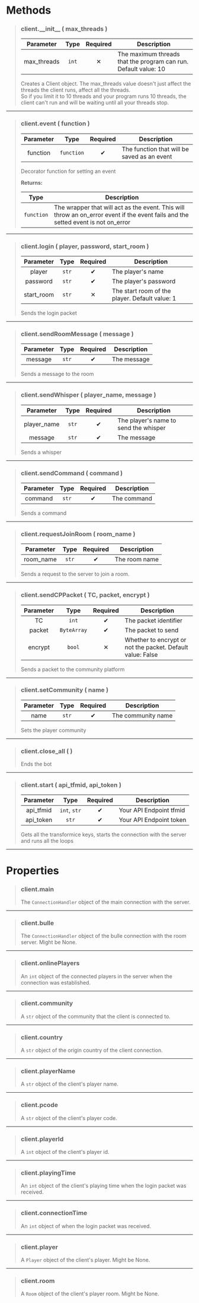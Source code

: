 # Methods
>### client.\_\_init__ ( max_threads )
>| Parameter | Type | Required | Description |
>| :-: | :-: | :-: | - |
>| max_threads | `int` | ✕ | The maximum threads that the program can run. Default value: 10 |
>
>Creates a Client object. The max_threads value doesn't just affect the threads the client runs, affect all the threads.<br>
>So if you limit it to 10 threads and your program runs 10 threads, the client can't run and will be waiting until all your threads stop.
>
---
>### client.event ( function )
>| Parameter | Type | Required | Description |
>| :-: | :-: | :-: | - |
>| function | `function` | ✔ | The function that will be saved as an event |
>
>Decorator function for setting an event
>
>**Returns:**
>
>| Type | Description |
>| :-: | - |
>| `function` | The wrapper that will act as the event. This will throw an on_error event if the event fails and the setted event is not on_error |
>
---
>### client.login ( player, password, start_room )
>| Parameter | Type | Required | Description |
>| :-: | :-: | :-: | - |
>| player | `str` | ✔ | The player's name |
>| password | `str` | ✔ | The player's password |
>| start_room | `str` | ✕ | The start room of the player. Default value: 1 |
>
>Sends the login packet
>
---
>### client.sendRoomMessage ( message )
>| Parameter | Type | Required | Description |
>| :-: | :-: | :-: | - |
>| message | `str` | ✔ | The message |
>
>Sends a message to the room
>
---
>### client.sendWhisper ( player_name, message )
>| Parameter | Type | Required | Description |
>| :-: | :-: | :-: | - |
>| player_name | `str` | ✔ | The player's name to send the whisper |
>| message | `str` | ✔ | The message |
>
>Sends a whisper
>
---
>### client.sendCommand ( command )
>| Parameter | Type | Required | Description |
>| :-: | :-: | :-: | - |
>| command | `str` | ✔ | The command |
>
>Sends a command
>
---
>### client.requestJoinRoom ( room_name )
>| Parameter | Type | Required | Description |
>| :-: | :-: | :-: | - |
>| room_name | `str` | ✔ | The room name |
>
>Sends a request to the server to join a room.
>
---
>### client.sendCPPacket ( TC, packet, encrypt )
>| Parameter | Type | Required | Description |
>| :-: | :-: | :-: | - |
>| TC | `int` | ✔ | The packet identifier |
>| packet | `ByteArray` | ✔ | The packet to send |
>| encrypt | `bool` | ✕ | Whether to encrypt or not the packet. Default value: False |
>
>Sends a packet to the community platform
>
---
>### client.setCommunity ( name )
>| Parameter | Type | Required | Description |
>| :-: | :-: | :-: | - |
>| name | `str` | ✔ | The community name |
>
>Sets the player community
>
---
>### client.close_all ( )
>Ends the bot
>
---
>### client.start ( api_tfmid, api_token )
>| Parameter | Type | Required | Description |
>| :-: | :-: | :-: | - |
>| api_tfmid | `int`, `str` | ✔ | Your API Endpoint tfmid |
>| api_token | `str` | ✔ | Your API Endpoint token |
>
>Gets all the transformice keys, starts the connection with the server and runs all the loops
>
---
# Properties
>### client.main
>The `ConnectionHandler` object of the main connection with the server.
>
---
>### client.bulle
>The `ConnectionHandler` object of the bulle connection with the room server. Might be None.
>
---
>### client.onlinePlayers
>An `int` object of the connected players in the server when the connection was established.
>
---
>### client.community
>A `str` object of the community that the client is connected to.
>
---
>### client.country
>A `str` object of the origin country of the client connection.
>
---
>### client.playerName
>A `str` object of the client's player name.
>
---
>### client.pcode
>A `str` object of the client's player code.
>
---
>### client.playerId
>A `int` object of the client's player id.
>
---
>### client.playingTime
>An `int` object of the client's playing time when the login packet was received.
>
---
>### client.connectionTime
>An `int` object of when the login packet was received.
>
---
>### client.player
>A `Player` object of the client's player. Might be None.
>
---
>### client.room
>A `Room` object of the client's player room. Might be None.
>
